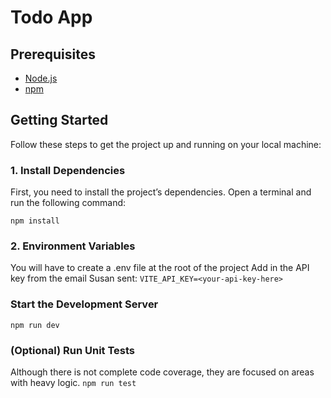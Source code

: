 # Todo App

## Prerequisites

- [Node.js](https://nodejs.org/) 
- [npm](https://www.npmjs.com/)

## Getting Started

Follow these steps to get the project up and running on your local machine:

### 1. Install Dependencies

First, you need to install the project’s dependencies. Open a terminal and run the following command:

```npm install```

### 2. Environment Variables
You will have to create a .env file at the root of the project
Add in the API key from the email Susan sent:
```VITE_API_KEY=<your-api-key-here>```

### Start the Development Server
```npm run dev```

### (Optional) Run Unit Tests
Although there is not complete code coverage, they are focused on areas with heavy logic.
```npm run test```
